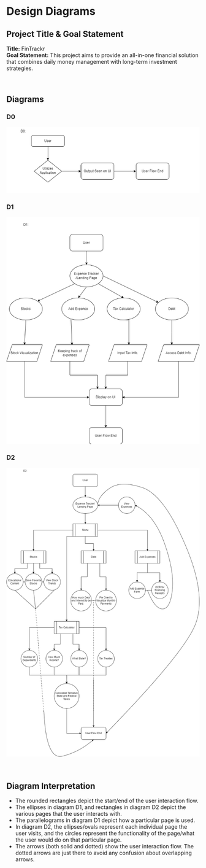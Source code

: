 # Design Diagrams

## Project Title & Goal Statement

**Title:** FinTrackr \
**Goal Statement:** This project aims to provide an all-in-one financial solution that combines daily money management with long-term investment strategies.

<br>

## Diagrams

### D0

![alt text](./Design_Diagram_D0.png)

### D1

![alt text](./Design_Diagram_D1.png)

### D2

![alt text](./Design_Diagram_D2.png)

<br>

## Diagram Interpretation

- The rounded rectangles depict the start/end of the user interaction flow.
- The ellipses in diagram D1, and rectangles in diagram D2 depict the various pages that the user interacts with.
- The parallelograms in diagram D1 depict how a particular page is used.
- In diagram D2,  the ellipses/ovals represent each individual page the user visits, and the circles represent the functionality of the page/what the user would do on that particular page.
- The arrows (both solid and dotted) show the user interaction flow. The dotted arrows are just there to avoid any confusion about overlapping arrows.
